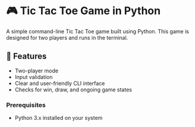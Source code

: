 # 🎮 Tic Tac Toe Game in Python

A simple command-line Tic Tac Toe game built using Python. This game is designed for two players and runs in the terminal.

## 📌 Features

- Two-player mode
- Input validation
- Clear and user-friendly CLI interface
- Checks for win, draw, and ongoing game states

### Prerequisites

- Python 3.x installed on your system
